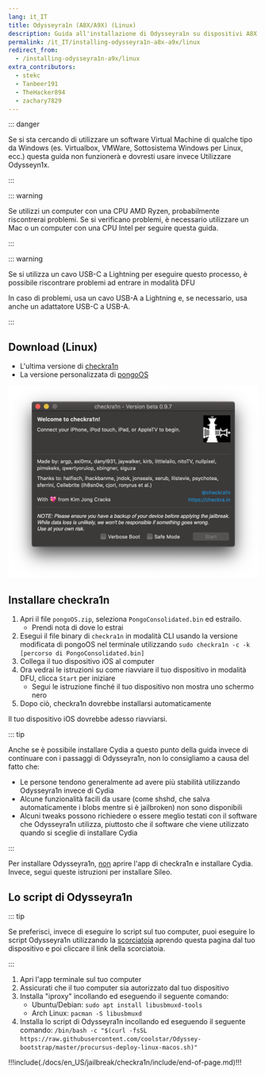 ```yaml
---
lang: it_IT
title: Odysseyra1n (A8X/A9X) (Linux)
description: Guida all'installazione di Odysseyra1n su dispositivi A8X e A9X su Linux
permalink: /it_IT/installing-odysseyra1n-a8x-a9x/linux
redirect_from:
  - /installing-odysseyra1n-a9x/linux
extra_contributors:
  - stekc
  - Tanbeer191
  - TheHacker894
  - zachary7829
---
```


::: danger

Se si sta cercando di utilizzare un software Virtual Machine di qualche tipo da Windows (es. Virtualbox, VMWare, Sottosistema Windows per Linux, ecc.) questa guida non funzionerà e dovresti usare invece <router-link to="/using-odysseyn1x">Utilizzare Odysseyn1x</router-link>.

:::

::: warning

Se utilizzi un computer con una CPU AMD Ryzen, probabilmente riscontrerai problemi. Se si verificano problemi, è necessario utilizzare un Mac o un computer con una CPU Intel per seguire questa guida.

:::

::: warning

Se si utilizza un cavo USB-C a Lightning per eseguire questo processo, è possibile riscontrare problemi ad entrare in modalità DFU

In caso di problemi, usa un cavo USB-A a Lightning e, se necessario, usa anche un adattatore USB-C a USB-A.

:::

## Download (Linux)

- L'ultima versione di [checkra1n](https://checkra.in)
- La versione personalizzata di [pongoOS](https://github.com/checkra1n/BugTracker/files/6429930/Pongo.zip)

![Uno screenshot dell'applicazione checkra1n](/assets/images/checkra1n.png)

## Installare checkra1n

1. Apri il file `pongoOS.zip`, seleziona `PongoConsolidated.bin` ed estrailo.
   - Prendi nota di dove lo estrai
2. Esegui il file binary di `checkra1n` in modalità CLI usando la versione modificata di pongoOS nel terminale utilizzando `sudo checkra1n -c -k [percorso di PongoConsolidated.bin]`
3. Collega il tuo dispositivo iOS al computer
4. Ora vedrai le istruzioni su come riavviare il tuo dispositivo in <router-link to="/faq/#what-is-dfu-mode">modalità DFU</router-link>, clicca `Start` per iniziare
   - Segui le istruzione finché il tuo dispositivo non mostra uno schermo nero
5. Dopo ciò, checkra1n dovrebbe installarsi automaticamente

Il tuo dispositivo iOS dovrebbe adesso riavviarsi.

<!--Will probably make this better later on but this will work for now-->

::: tip

Anche se è possibile installare Cydia a questo punto della guida invece di continuare con i passaggi di Odysseyra1n, non lo consigliamo a causa del fatto che:

- Le persone tendono generalmente ad avere più stabilità utilizzando Odysseyra1n invece di Cydia
- Alcune funzionalità facili da usare (come shshd, che salva automaticamente i blobs mentre si è jailbroken) non sono disponibili
- Alcuni tweaks possono richiedere o essere meglio testati con il software che Odysseyra1n utilizza, piuttosto che il software che viene utilizzato quando si sceglie di installare Cydia

:::

Per installare Odysseyra1n, <u>non</u> aprire l'app di checkra1n e installare Cydia. Invece, segui queste istruzioni per installare Sileo.

## Lo script di Odysseyra1n

::: tip

Se preferisci, invece di eseguire lo script sul tuo computer, puoi eseguire lo script Odysseyra1n utilizzando la [scorciatoia](https://www.icloud.com/shortcuts/8d4e206d568d4aadb624b2a6191a3771) aprendo questa pagina dal tuo dispositivo e poi cliccare il link della scorciatoia.

:::

1. Apri l'app terminale sul tuo computer
2. Assicurati che il tuo computer sia autorizzato dal tuo dispositivo
3. Installa "iproxy" incollando ed eseguendo il seguente comando:
   - Ubuntu/Debian: `sudo apt install libusbmuxd-tools`
   - Arch Linux: `pacman -S libusbmuxd`
4. Installa lo script di Odysseyra1n incollando ed eseguendo il seguente comando: `/bin/bash -c "$(curl -fsSL https://raw.githubusercontent.com/coolstar/Odyssey-bootstrap/master/procursus-deploy-linux-macos.sh)"`

!!!include(./docs/en_US/jailbreak/checkra1n/include/end-of-page.md)!!!
